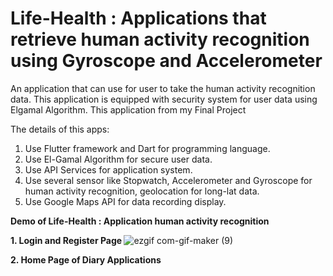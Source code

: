 # Life-Health : Applications that retrieve human activity recognition using Gyroscope and Accelerometer
An application that can use for user to take the human activity recognition data. This application is equipped with security system for user data using Elgamal Algorithm. This application from my Final Project

The details of this apps:

1. Use Flutter framework and Dart for programming language.
2. Use El-Gamal Algorithm for secure user data.
3. Use API Services for application system.
4. Use several sensor like Stopwatch, Accelerometer and Gyroscope for human activity recognition, geolocation for long-lat data.
5. Use Google Maps API for data recording display.


<b> Demo of Life-Health : Application human activity recognition </b> 

<b> 1. Login and Register Page </b>
![ezgif com-gif-maker (9)](https://user-images.githubusercontent.com/89477206/199489805-356872a3-0f17-4486-810b-fd9a93708627.gif)


<b> 2. Home Page of Diary Applications </b>
